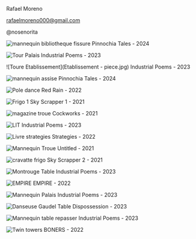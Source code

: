 Rafael Moreno

rafaelmoreno000@gmail.com 

@nosenorita

![mannequin bibliotheque fissure](images/la-fissure-41.jpg) 
Pinnochia Tales - 2024

![Tour Palais](rafael_moreno_horsdelanuit-8.jpg)
Industrial Poems - 2023

![Toure Etablissement](Etablissement - piece.jpg)
Industrial Poems - 2023

![mannequin assise](la-fissure-28.jpg) 
Pinnochia Tales - 2024

![Pole dance](raf3.jpg) 
Red Rain - 2022

![Frigo 1](IMG_0120.jpg)
Sky Scrapper 1 - 2021

![magazine troue](IMG_9915.jpg)
Cockworks - 2021

![LIT](rafael_moreno_horsdelanuit-18.jpg)
Industrial Poems - 2023

![Livre strategies](Moreno-Rafael-Strategies.JPG)
Strategies - 2022

![Mannequin Troue](P2100492.jpg)
Untitled - 2021

![cravatte frigo ](cravatte)
Sky Scrapper 2 - 2021

![Montrouge Table](rafael-moreno-montrouge-29.jpg)
Industrial Poems - 2023

![EMPIRE](Moreno-Rafael-Empire_2.jpg)
EMPIRE - 2022

![Mannequin Palais](rafael_moreno_horsdelanuit-26.jpg)
Industrial Poems - 2023

![Danseuse Gaudel Table](Deposession.jpg)
Dispossession - 2023

![Mannequin table repasser](rafael-moreno-montrouge-14.jpg)
Industrial Poems - 2023

![Twin towers](P2100497.jpg)
BONERS - 2022
